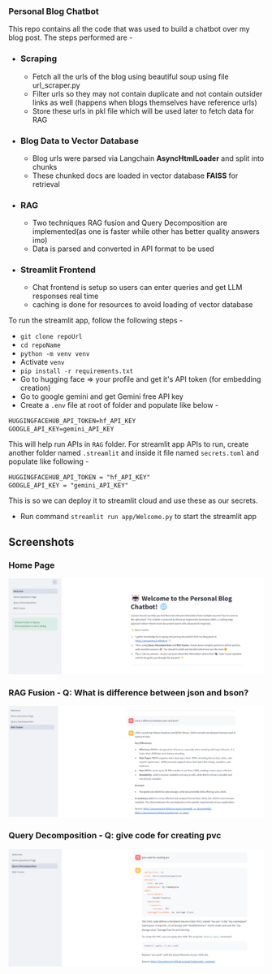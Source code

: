 ### Personal Blog Chatbot

This repo contains all the code that was used to build a chatbot over my blog post. The steps performed are -

- ### Scraping
  - Fetch all the urls of the blog using beautiful soup using file url_scraper.py
  - Filter urls so they may not contain duplicate and not contain outsider links as well (happens when blogs themselves have reference urls)
  - Store these urls in pkl file which will be used later to fetch data for RAG
- ### Blog Data to Vector Database
  - Blog urls were parsed via Langchain **AsyncHtmlLoader** and split into chunks
  - These chunked docs are loaded in vector database **FAISS** for retrieval
- ### RAG
  - Two techniques RAG fusion and Query Decomposition are implemented(as one is faster while other has better quality answers imo)
  - Data is parsed and converted in API format to be used
- ### Streamlit Frontend
  - Chat frontend is setup so users can enter queries and get LLM responses real time
  - caching is done for resources to avoid loading of vector database

To run the streamlit app, follow the following steps -

- `git clone repoUrl`
- `cd repoName`
- `python -m venv venv`
- Activate `venv`
- `pip install -r requirements.txt`
- Go to hugging face => your profile and get it's API token (for embedding creation)
- Go to google gemini and get Gemini free API key
- Create a `.env` file at root of folder and populate like below -

```
HUGGINGFACEHUB_API_TOKEN=hf_API_KEY
GOOGLE_API_KEY=gemini_API_KEY
```

This will help run APIs in `RAG` folder. For streamlit app APIs to run, create another folder named `.streamlit` and inside it file named `secrets.toml` and populate like following -

```
HUGGINGFACEHUB_API_TOKEN = "hf_API_KEY"
GOOGLE_API_KEY = "gemini_API_KEY"
```

This is so we can deploy it to streamlit cloud and use these as our secrets.

- Run command `streamlit run app/Welcome.py` to start the streamlit app

## Screenshots

### Home Page

![alt text](image.png)

### RAG Fusion - Q: What is difference between json and bson?

![alt text](image-2.png)

### Query Decomposition - Q: give code for creating pvc

![alt text](image-3.png)
